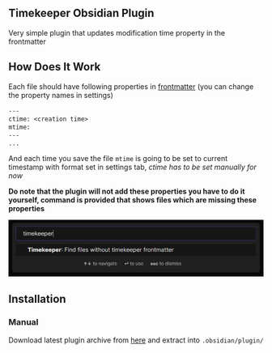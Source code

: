## Timekeeper Obsidian Plugin
Very simple plugin that updates modification time property in the frontmatter

## How Does It Work
Each file should have following properties in [frontmatter](https://help.obsidian.md/Advanced+topics/YAML+front+matter) (you can change the property names in settings)
```
---
ctime: <creation time>
mtime:
---
...
```

And each time you save the file `mtime` is going to be set to current timestamp with format set in settings tab, *ctime has to be set manually for now*

**Do note that the plugin will not add these properties you have to do it yourself, command is provided that shows files which are missing these properties**

![](./images/command.png)

## Installation
### Manual
Download latest plugin archive from [here](https://github.com/sandorex/timekeeper-plugin/releases/latest/download/timekeeper.zip) and extract into `.obsidian/plugin/`
